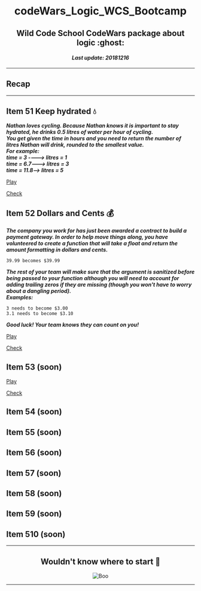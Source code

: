 <h1 align="center">codeWars_Logic_WCS_Bootcamp</h1>
<h2 align="center">Wild Code School CodeWars package about logic :ghost:</h2>
<h4 align="center"><i>Last update: 20181216</i></h4>

***

## Recap

***

## Item 51 Keep hydrated :droplet:

_**Nathan loves cycling.
Because Nathan knows it is important to stay hydrated, he drinks 0.5 litres of water per hour of cycling.  
You get given the time in hours and you need to return the number of litres Nathan will drink, rounded to the smallest value.  
For example:  
time = 3 ----> litres = 1  
time = 6.7---> litres = 3  
time = 11.8--> litres = 5**_

[Play](https://www.codewars.com/kata/keep-hydrated-1)

[Check](https://github.com/codingk8/codeWars_Logic_WCS_Bootcamp/blob/master/51_keep_hydrated.js)

## Item 52 Dollars and Cents :moneybag:

_**The company you work for has just been awarded a contract to build a payment gateway. In order to help move things along, you have volunteered to create a function that will take a float and return the amount formatting in dollars and cents.**_ 

    39.99 becomes $39.99
    
_**The rest of your team will make sure that the argument is sanitized before being passed to your function although you will need to account for adding trailing zeros if they are missing (though you won't have to worry about a dangling period).  
Examples:**_ 

    3 needs to become $3.00
    3.1 needs to become $3.10

_**Good luck! Your team knows they can count on you!**_

[Play](https://www.codewars.com/kata/dollars-and-cents)

[Check](https://github.com/codingk8/codeWars_Logic_WCS_Bootcamp/blob/master/52_dollars_and_cents.js)

## Item 53 (soon)

[Play](#)

[Check](#)

## Item 54 (soon)

## Item 55 (soon)

## Item 56 (soon)

## Item 57 (soon)

## Item 58 (soon)

## Item 59 (soon)

## Item 510 (soon)


***

<h2 align="center">Wouldn't know where to start 💅</h2>
<p align="center"><img src="https://media.giphy.com/media/W5ftcWq1JGE24/giphy.gif" alt="Boo"/></p>
  
***


